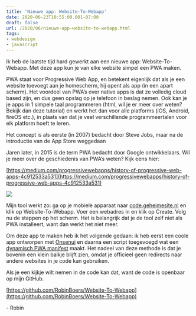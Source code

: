 ```yaml
---
title: 'Nieuwe app: Website-To-Webapp'
date: 2020-06-23T10:55:00.001-07:00
draft: false
url: /2020/06/nieuwe-app-website-to-webapp.html
tags: 
- webdesign
- javascript
---
```


Ik heb de laatste tijd hard gewerkt aan een nieuwe app: Website-To-Webapp. Met deze app kun je van elke website simpel een PWA maken.  

  

PWA staat voor Progressive Web App, en betekent eigenlijk dat als je een website toevoegt aan je homescherm, hij opent als app (in een apart scherm). Het voordeel van PWA’s over native apps is dat ze volledig cloud based zijn, en dus geen opslag op je telefoon in beslag nemen. Ook kan je je apps in 1 simpele taal programmeren (html, wil je er meer over weten? Bekijk dan deze tutorial) en werkt het dan voor alle platforms (iOS, Android, fireOS etc.), in plaats van dat je veel verschillende programmeertalen voor elk platform hoeft te leren.

Het concept is als eerste (in 2007) bedacht door Steve Jobs, maar na de introductie van de App Store weggedaan

Jaren later, in 2015 is de term PWA bedacht door Google ontwikkelaars. Wil je meer over de geschiedenis van PWA’s weten? Kijk eens hier:

[https://medium.com/progressivewebapps/history-of-progressive-web-apps-4c912533a531](https://medium.com/progressivewebapps/history-of-progressive-web-apps-4c912533a531)

  

[![](https://1.bp.blogspot.com/-SjzXX_rPAXA/XvJByINq4-I/AAAAAAAAHos/16EL8l6rffIAqcb9QR-Vh922JXsKDlt0QCLcBGAsYHQ/s320/6FACF7F1-71CB-43A6-9077-976EED876C78.png)](https://1.bp.blogspot.com/-SjzXX_rPAXA/XvJByINq4-I/AAAAAAAAHos/16EL8l6rffIAqcb9QR-Vh922JXsKDlt0QCLcBGAsYHQ/s1600/6FACF7F1-71CB-43A6-9077-976EED876C78.png)

  

  

Mijn tool werkt zo: ga op je mobiele apparaat naar [code.geheimesite.nl](http://code.geheimesite.nl/) en klik op Website-To-Webapp. Voer een webadres in en klik op Create. Volg nu de stappen op het scherm. Het is belangrijk dat je de tool zelf niet als PWA installeert, want dan werkt het niet meer.  

  

Om deze app te maken heb ik het volgende gedaan: ik heb eerst een coole app ontworpen met [Onsenui](https://onsen.io/) en daarna een script toegevoegd wat een [dynamisch PWA manifest](https://medium.com/@alshakero/how-to-setup-your-web-app-manifest-dynamically-using-javascript-f7fbee899a61) maakt. Het nadeel van deze methode is dat je bovenin een klein balkje blijft zien, omdat je officieel geen redirects naar andere websites in je code kan gebruiken.

  

Als je een kijkje wilt nemen in de code kan dat, want de code is openbaar op mijn GitHub.

[https://github.com/RobinBoers/Website-To-Webapp](https://github.com/RobinBoers/Website-To-Webapp)

  

\- Robin